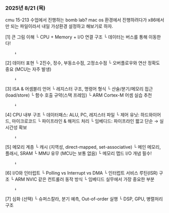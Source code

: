 ### 2025년 8/21 (목)
cmu 15-213 수업에서 진행하는 bomb lab? mac os 환경에서 진행하려다가 x86에서만 되는 파일이라서 
내일 가상환경 설정하고 해보기로 하자.

[1] 큰 그림 이해
   └ CPU + Memory + I/O 연결 구조
      └ 데이터는 버스를 통해 이동한다!

        ↓

[2] 데이터 표현
   └ 2진수, 정수, 부동소수점, 고정소수점
      └ 오버플로우와 연산 정확도 중요 (MCU는 자주 발생)

        ↓

[3] ISA & 어셈블리 언어
   └ 레지스터 구조, 명령어 형식
   └ 산술/분기/메모리 접근(load/store)
   └ 함수 호출 규약(스택 프레임)
      └ ARM Cortex-M 어셈 실습 추천

        ↓

[4] CPU 내부 구조
   └ 데이터패스: ALU, PC, 레지스터 파일
   └ 제어 유닛: 하드와이어드, 마이크로코드
   └ 파이프라인 & 해저드 처리
      └ 임베디드: 파이프라인 짧고 단순 → 실시간성 확보

        ↓

[5] 메모리 계층
   └ 캐시 (지역성, direct-mapped, set-associative)
   └ 메인 메모리, 플래시, SRAM
   └ MMU 유무 (MCU는 보통 없음)
   └ 메모리 맵드 I/O 개념 필수!

        ↓

[6] I/O와 인터럽트
   └ Polling vs Interrupt vs DMA
   └ 인터럽트 서비스 루틴(ISR) 구조
   └ ARM NVIC 같은 컨트롤러 동작 방식
      └ 임베디드 실무에서 가장 중요한 부분

        ↓

[7] 심화 (선택)
   └ 슈퍼스칼라, 분기 예측, Out-of-order 실행
   └ DSP, GPU, 병렬처리 구조
